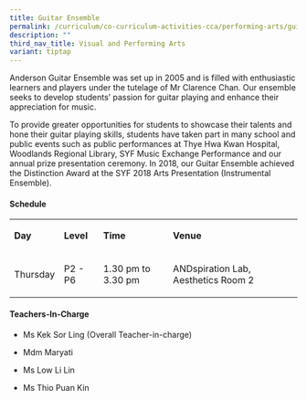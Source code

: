 ```yaml
---
title: Guitar Ensemble
permalink: /curriculum/co-curriculum-activities-cca/performing-arts/guitar-ensemble/
description: ""
third_nav_title: Visual and Performing Arts
variant: tiptap
---
```

<p>Anderson Guitar Ensemble was set up in 2005 and is filled with enthusiastic
learners and players under the tutelage of Mr Clarence Chan. Our ensemble
seeks to develop students’ passion for guitar playing and enhance their
appreciation for music.</p>
<p>To provide greater opportunities for students to showcase their talents
and hone their guitar playing skills,&nbsp;students&nbsp;have taken part
in many school and public events such as public performances at Thye Hwa
Kwan Hospital, Woodlands Regional Library, SYF Music Exchange Performance
and our annual prize presentation ceremony. In 2018, our Guitar Ensemble
achieved the Distinction Award at the SYF 2018 Arts Presentation (Instrumental
Ensemble).</p>
<h4><strong>Schedule</strong></h4>
<table style="minWidth: 100px">
<colgroup>
<col>
<col>
<col>
<col>
</colgroup>
<tbody>
<tr>
<td rowspan="1" colspan="1">
<p><strong>Day</strong>
</p>
</td>
<td rowspan="1" colspan="1">
<p><strong>Level</strong>
</p>
</td>
<td rowspan="1" colspan="1">
<p><strong>Time</strong>
</p>
</td>
<td rowspan="1" colspan="1">
<p><strong>Venue</strong>
</p>
</td>
</tr>
<tr>
<td rowspan="1" colspan="1">
<p>Thursday</p>
</td>
<td rowspan="1" colspan="1">
<p>P2 - P6</p>
</td>
<td rowspan="1" colspan="1">
<p>1.30 pm to 3.30 pm</p>
</td>
<td rowspan="1" colspan="1">
<p>ANDspiration Lab, Aesthetics Room 2</p>
</td>
</tr>
</tbody>
</table>
<h4><strong>Teachers-In-Charge</strong></h4>
<ul data-tight="true" class="tight">
<li>
<p>Ms Kek Sor Ling (Overall Teacher-in-charge)</p>
</li>
<li>
<p>Mdm Maryati</p>
</li>
<li>
<p>Ms Low Li Lin</p>
</li>
<li>
<p>Ms Thio Puan Kin</p>
</li>
</ul>
<p></p>
